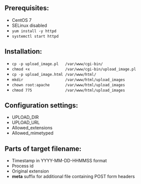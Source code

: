 
## Prerequisites:

* CentOS 7
* SELinux disabled
* `yum install -y httpd`
* `systemctl start httpd`

## Installation:

* `cp -p upload_image.pl   /var/www/cgi-bin/`
* `chmod +x                /var/www/cgi-bin/upload_image.pl`
* `cp -p upload_image.html /var/www/html/`
* `mkdir                   /var/www/html/upload_images`
* `chown root:apache       /var/www/html/upload_images`
* `chmod 775               /var/www/html/upload_images`

## Configuration settings:

* UPLOAD_DIR
* UPLOAD_URL
* Allowed_extensions
* Allowed_mimetyped

## Parts of target filename:

* Timestamp in YYYY-MM-DD-HHMMSS format
* Process id
* Original extension
* __meta__ suffix for additional file containing POST form headers

